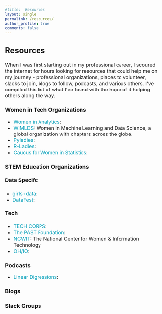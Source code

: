 ```yaml
---
#title:  Resources
layout: single
permalink: /resources/
author_profile: true
comments: false
---
```


<h2 style="font-size:25px;">
   Resources
</h2>
<p style="font-size:16px;">
When I was first starting out in my professional career, I scoured the internet for hours looking for resources that could help me on my journey - professional organizations, places to volunteer, slacks to join, blogs to follow, podcasts, and various others. I've compiled this list of what I've found with the hope of it helping others along the way. 
</p>


<h3 style="font-size:18px;">
   Women in Tech Organizations
</h3>
<p style="font-size:16px;">
   <ul style="font-size:16px;">
      <li style="font-size:16px;"><a href="https://womeninanalytics.com" style="text-decoration: none; color:#039fb9">Women in Analytics</a>: </li>
      <li style="font-size:16px;"><a href="https://wimdls.org" style="text-decoration: none; color:#039fb9">WiMLDS</a>: Women in Machine Learning and Data Science, a global organization with chapters across the globe.</li>
      <li style="font-size:16px;"><a href="https://pyladies.com/" style="text-decoration: none; color:#039fb9">Pyladies</a>: </li>
      <li style="font-size:16px;"><a href="https://rladies.org/" style="text-decoration: none; color:#039fb9">R-Ladies</a>: </li>
      <li style="font-size:16px;"><a href="https://cwstat.org/" style="text-decoration: none; color:#039fb9">Caucus for Women in Statistics</a>: </li>
   </ul>
</p>

<h3 style="font-size:18px;">
   STEM Education Organizations
</h3>

<h4 style="font-size:17px;">
   Data Specifc
</h4>
<p style="font-size:16px;">
   <ul>
      <li style="font-size:16px;"><a href="https://girlsplusdata.org" style="text-decoration: none; color:#039fb9">girls+data</a>: </li>
      <li style="font-size:16px;"><a href="https://ww2.amstat.org/education/datafest/" style="text-decoration: none; color:#039fb9">DataFest</a>: </li>
   </ul>
</p>

<h4 style="font-size:17px;">
   Tech
</h4>

<p style="font-size:16px;">
   <ul style="font-size:16px;">
      <li style="font-size:16px;"><a href="https://techcorps.org" style="text-decoration: none; color:#039fb9">TECH CORPS</a>: </li>
      <li style="font-size:16px;"><a href="https://www.pastfoundation.org/" style="text-decoration: none; color:#039fb9">The PAST Foundation</a>: </li>
      <li style="font-size:16px;"><a href="https://ncwit.org/" style="text-decoration: none; color:#039fb9">NCWIT</a>: The National Center for Women & Information Technology</li>
      <li style="font-size:16px;"><a href="https://hack.osu.edu/" style="text-decoration: none; color:#039fb9">OH/IO</a>: </li>
   </ul>
</p>

<h3 style="font-size:18px;">
  Podcasts
</h3>
<p style="font-size:16px;">
   <ul style="font-size:16px;">
      <li style="font-size:16px;"><a href="http://lineardigressions.com/" style="text-decoration: none; color:#039fb9">Linear Digressions</a>: </li>
   </ul>
</p>

<h3 style="font-size:18px;">
  Blogs
</h3>

<h3 style="font-size:18px;">
  Slack Groups
</h3>
